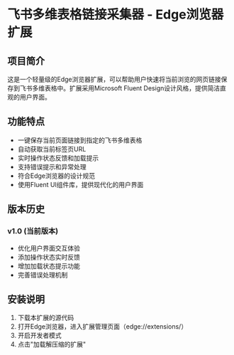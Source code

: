 # 飞书多维表格链接采集器 - Edge浏览器扩展
## 项目简介

这是一个轻量级的Edge浏览器扩展，可以帮助用户快速将当前浏览的网页链接保存到飞书多维表格中。扩展采用Microsoft Fluent Design设计风格，提供简洁直观的用户界面。

## 功能特点

- 一键保存当前页面链接到指定的飞书多维表格
- 自动获取当前标签页URL
- 实时操作状态反馈和加载提示
- 支持错误提示和异常处理
- 符合Edge浏览器的设计规范
- 使用Fluent UI组件库，提供现代化的用户界面

## 版本历史

### v1.0 (当前版本)
- 优化用户界面交互体验
- 添加操作状态实时反馈
- 增加加载状态提示功能
- 完善错误处理机制

## 安装说明

1. 下载本扩展的源代码
2. 打开Edge浏览器，进入扩展管理页面（edge://extensions/）
3. 开启开发者模式
4. 点击"加载解压缩的扩展"